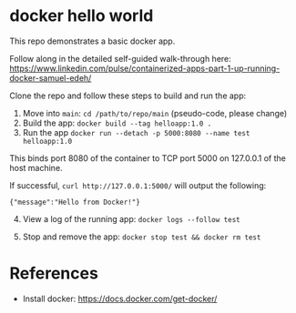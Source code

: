 # docker hello world

This repo demonstrates a basic docker app. 

Follow along in the detailed self-guided walk-through here: https://www.linkedin.com/pulse/containerized-apps-part-1-up-running-docker-samuel-edeh/

Clone the repo and follow these steps to build and run the app:

1. Move into `main`: `cd /path/to/repo/main` (pseudo-code, please change)
2. Build the app: `docker build --tag helloapp:1.0 .`
3. Run the app `docker run --detach -p 5000:8080 --name test helloapp:1.0`

This binds port 8080 of the container to TCP port 5000 on 127.0.0.1 of the host machine. 

If successful, `curl http://127.0.0.1:5000/` will output the following:

```
{"message":"Hello from Docker!"}
```

4. View a log of the running app: `docker logs --follow test`

5. Stop and remove the app: `docker stop test && docker rm test`

# References
- Install docker: https://docs.docker.com/get-docker/

